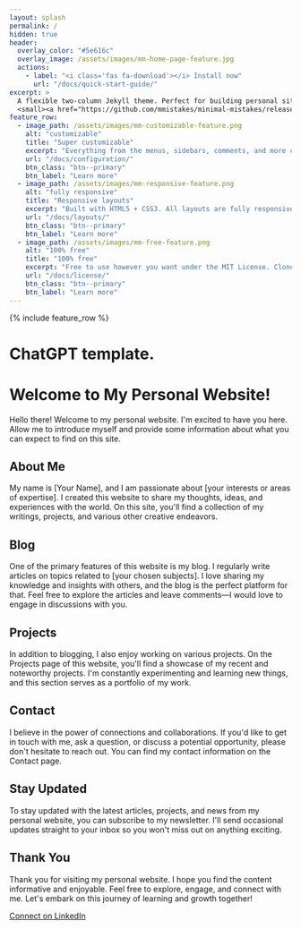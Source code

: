 ```yaml
---
layout: splash
permalink: /
hidden: true
header:
  overlay_color: "#5e616c"
  overlay_image: /assets/images/mm-home-page-feature.jpg
  actions:
    - label: "<i class='fas fa-download'></i> Install now"
      url: "/docs/quick-start-guide/"
excerpt: >
  A flexible two-column Jekyll theme. Perfect for building personal sites, blogs, and portfolios.<br />
  <small><a href="https://github.com/mmistakes/minimal-mistakes/releases/tag/4.24.0">Latest release v4.24.0</a></small>
feature_row:
  - image_path: /assets/images/mm-customizable-feature.png
    alt: "customizable"
    title: "Super customizable"
    excerpt: "Everything from the menus, sidebars, comments, and more can be configured or set with YAML Front Matter."
    url: "/docs/configuration/"
    btn_class: "btn--primary"
    btn_label: "Learn more"
  - image_path: /assets/images/mm-responsive-feature.png
    alt: "fully responsive"
    title: "Responsive layouts"
    excerpt: "Built with HTML5 + CSS3. All layouts are fully responsive with helpers to augment your content."
    url: "/docs/layouts/"
    btn_class: "btn--primary"
    btn_label: "Learn more"
  - image_path: /assets/images/mm-free-feature.png
    alt: "100% free"
    title: "100% free"
    excerpt: "Free to use however you want under the MIT License. Clone it, fork it, customize it... whatever!"
    url: "/docs/license/"
    btn_class: "btn--primary"
    btn_label: "Learn more"      
---
```


{% include feature_row %}

# ChatGPT template. 

# Welcome to My Personal Website!

Hello there! Welcome to my personal website. I'm excited to have you here. Allow me to introduce myself and provide some information about what you can expect to find on this site.

## About Me

My name is [Your Name], and I am passionate about [your interests or areas of expertise]. I created this website to share my thoughts, ideas, and experiences with the world. On this site, you'll find a collection of my writings, projects, and various other creative endeavors.

## Blog

One of the primary features of this website is my blog. I regularly write articles on topics related to [your chosen subjects]. I love sharing my knowledge and insights with others, and the blog is the perfect platform for that. Feel free to explore the articles and leave comments—I would love to engage in discussions with you.

## Projects

In addition to blogging, I also enjoy working on various projects. On the Projects page of this website, you'll find a showcase of my recent and noteworthy projects. I'm constantly experimenting and learning new things, and this section serves as a portfolio of my work.

## Contact

I believe in the power of connections and collaborations. If you'd like to get in touch with me, ask a question, or discuss a potential opportunity, please don't hesitate to reach out. You can find my contact information on the Contact page.

## Stay Updated

To stay updated with the latest articles, projects, and news from my personal website, you can subscribe to my newsletter. I'll send occasional updates straight to your inbox so you won't miss out on anything exciting.

## Thank You

Thank you for visiting my personal website. I hope you find the content informative and enjoyable. Feel free to explore, engage, and connect with me. Let's embark on this journey of learning and growth together!

[Connect on LinkedIn](https://linkedin.com/in/charlespert)
